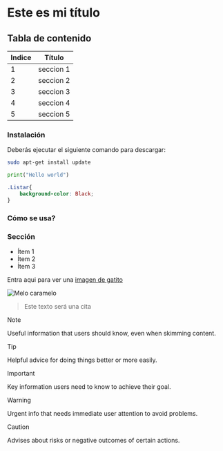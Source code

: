# Este es mi título
## Tabla de contenido
| Indice | Título |
|--|--|
| 1 | seccion 1 |
| 2 | seccion 2 |
| 3 | seccion 3 |
| 4 | seccion 4 |
| 5 | seccion 5 |

### Instalación 
Deberás ejecutar el siguiente comando para descargar: 

```bash
sudo apt-get install update
```

```python
print("Hello world")
```

```css
.Listar{
    background-color: Black;
}
```

### Cómo se usa?
### Sección 
- Ítem 1
- Ítem 2
- Ítem 3

Entra aqui para ver una [imagen de gatito](https://i.pinimg.com/736x/09/04/91/090491a3b8106ba0cccf357cb203c570.jpg)

![Melo caramelo](/Filtro_HTML_MaldonadoBrayan/media/WhatsApp%20Image%202024-08-01%20at%2010.57.27%20PM.jpeg)

>Este texto será una cita 

> [!NOTE]
> Useful information that users should know, even when skimming content.

> [!TIP]
> Helpful advice for doing things better or more easily.

> [!IMPORTANT]
> Key information users need to know to achieve their goal.

> [!WARNING]
> Urgent info that needs immediate user attention to avoid problems.

> [!CAUTION]
> Advises about risks or negative outcomes of certain actions.